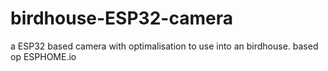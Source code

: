 # birdhouse-ESP32-camera
a ESP32 based camera with optimalisation to use into an birdhouse. based op ESPHOME.io
